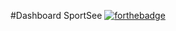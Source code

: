 #Dashboard SportSee
[![forthebadge](https://forthebadge.com/images/badges/built-with-love.svg)](https://forthebadge.com)
